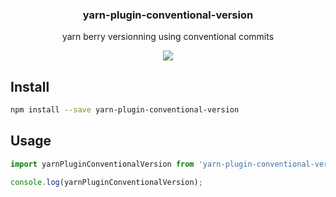 <h3 align="center">
  yarn-plugin-conventional-version
</h3>

<p align="center">
  yarn berry versionning using conventional commits
</p>

<p align="center">
  <a href="https://npmjs.org/package/yarn-plugin-conventional-version"><img src="https://img.shields.io/npm/v/yarn-plugin-conventional-version.svg?style=flat-square"></a>
</p>

## Install

```bash
npm install --save yarn-plugin-conventional-version
```

## Usage

```js
import yarnPluginConventionalVersion from 'yarn-plugin-conventional-version';

console.log(yarnPluginConventionalVersion);
```
